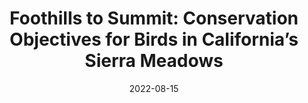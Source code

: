 ---
title: "Foothills to Summit: Conservation Objectives for Birds in California’s Sierra Meadows"
collection: whitepapers
date: 2022-08-15
paperurl: '/files/Roberts et al. 2022 - Foothills to Summit.pdf'
citation: "Roberts LJ, Burnett R, Loffland H, Campos B, Gardali T, Dybala K (2022) Foothills to Summit: Conservation Objectives for Birds in California’s Sierra Meadows. Point Blue Conservation Science, Petaluma, CA"
---